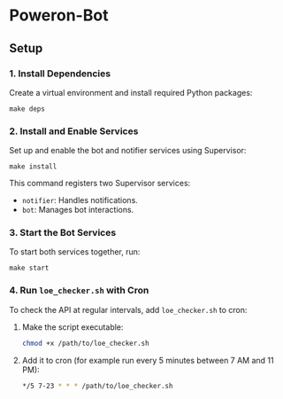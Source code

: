 # Poweron-Bot

## Setup

### 1. Install Dependencies

Create a virtual environment and install required Python packages:

    make deps

### 2. Install and Enable Services

Set up and enable the bot and notifier services using Supervisor:

    make install

This command registers two Supervisor services:
- `notifier`: Handles notifications.
- `bot`: Manages bot interactions.

### 3. Start the Bot Services

To start both services together, run:

    make start

### 4. Run `loe_checker.sh` with Cron

To check the API at regular intervals, add `loe_checker.sh` to cron:

1. Make the script executable:

    ```bash
    chmod +x /path/to/loe_checker.sh
    ```

2. Add it to cron (for example run every 5 minutes between 7 AM and 11 PM):

    ```bash
    */5 7-23 * * * /path/to/loe_checker.sh
    ```